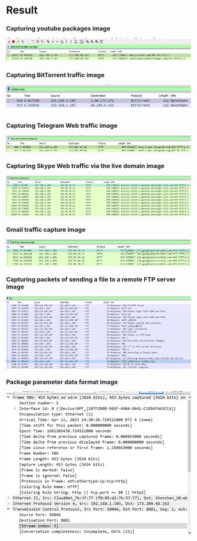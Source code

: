 # Result #

### Capturing youtube packages image ###
![](./result/1.PNG)

### Capturing BitTorrent traffic image ###
![](./result/2.PNG)

### Capturing Telegram Web traffic image ###
![](./result/3.PNG)

### Capturing Skype Web traffic via the live domain image ###
![](./result/4.PNG)

### Gmail traffic capture image ###
![](./result/5.PNG)

### Capturing packets of sending a file to a remote FTP server image ###
![](./result/6.PNG)

### Package parameter data format image ###
![](./result/7.PNG)
